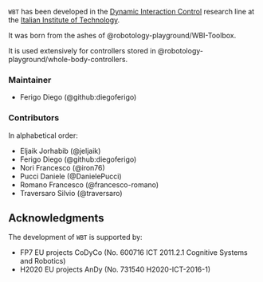 `WBT` has been developed in the [Dynamic Interaction Control](https://www.iit.it/research/lines/dynamic-interaction-control) research line at the [Italian Institute of Technology](https://www.iit.it).

It was born from the ashes of @robotology-playground/WBI-Toolbox.

It is used extensively for controllers stored in @robotology-playground/whole-body-controllers.

### Maintainer

- Ferigo Diego (@github:diegoferigo)

### Contributors

In alphabetical order:

- Eljaik Jorhabib (@jeljaik)
- Ferigo Diego (@github:diegoferigo)
- Nori Francesco (@iron76)
- Pucci Daniele (@DanielePucci)
- Romano Francesco (@francesco-romano)
- Traversaro Silvio (@traversaro)

## Acknowledgments

The development of `WBT` is supported by:

- FP7 EU projects CoDyCo (No. 600716 ICT 2011.2.1 Cognitive Systems and Robotics)
- H2020 EU projects AnDy (No. 731540 H2020-ICT-2016-1)
